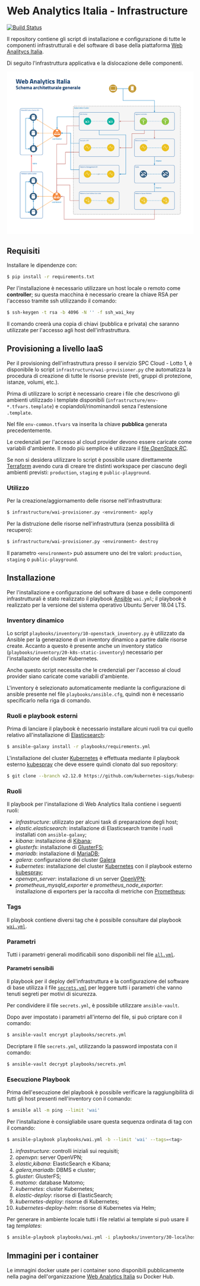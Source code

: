 # Web Analytics Italia - Infrastructure

[![Build Status](https://travis-ci.com/AgID/wai-infrastructure.svg?branch=develop)](https://travis-ci.com/AgID/wai-infrastructure)

Il repository contiene gli script di installazione e configurazione di tutte le
componenti infrastrutturali e del software di base della piattaforma
[Web Analitycs Italia](https://webanalytics.italia.it/).

Di seguito l'infrastruttura applicativa e la dislocazione delle componenti.

![Architettura](doc-images/architettura-wai.png)

## Requisiti

Installare le dipendenze con:

```bash
$ pip install -r requirements.txt
```

Per l'installazione è necessario utilizzare un host locale o remoto come
**controller**; su questa macchina è necessario creare la chiave RSA per
l'accesso tramite ssh utilizzando il comando:

```bash
$ ssh-keygen -t rsa -b 4096 -N '' -f ssh_wai_key
```

Il comando creerà una copia di chiavi (pubblica e privata) che saranno
utilizzate per l'accesso agli host dell'infrastruttura.

## Provisioning a livello IaaS

Per il provisioning dell'infrastruttura presso il servizio SPC Cloud - Lotto 1,
è disponibile lo script `infrastructure/wai-provisioner.py` che automatizza la
procedura di creazione di tutte le risorse previste (reti, gruppi di protezione,
istanze, volumi, etc.).

Prima di utilizzare lo script è necessario creare i file che descrivono gli
ambienti utilizzado i template disponibili
(`infrastructure/env-*.tfvars.template`) e copiandoli/rinominandoli senza
l'estensione `.template`.

Nel file `env-common.tfvars` va inserita la chiave **pubblica** generata
precedentemente.

Le credenziali per l'accesso al cloud provider devono essere caricate come
variabili d'ambiente. Il modo più semplice è utilizzare il [file _OpenStack
RC_](https://docs.openstack.org/newton/user-guide/common/cli-set-environment-variables-using-openstack-rc.html#download-and-source-the-openstack-rc-file).

Se non si desidera utilizzare lo script è possibile usare direttamente
[Terraform](https://www.terraform.io/) avendo cura di creare tre distinti
workspace per ciascuno degli ambienti previsti: `production`, `staging` e
`public-playground`.

### Utilizzo

Per la creazione/aggiornamento delle risorse nell'infrastruttura:

```bash
$ infrastructure/wai-provisioner.py <environment> apply
```

Per la distruzione delle risorse nell'infrastruttura (senza possibilità di
recupero):

```bash
$ infrastructure/wai-provisioner.py <environment> destroy
```

Il parametro `<environment>` può assumere uno dei tre valori: `production`,
`staging` o `public-playground`.

## Installazione

Per l'installazione e configurazione del software di base e delle componenti
infrastrutturali è stato realizzato il playbook
[Ansible](https://www.ansible.com/) `wai.yml`; il playbook è realizzato per la
versione del sistema operativo Ubuntu Server 18.04 LTS.

### Inventory dinamico

Lo script `playbooks/inventory/10-openstack_inventory.py` è utilizzato da
Ansible per la generazione di un inventory dinamico a partire dalle risorse
create. Accanto a questo è presente anche un inventory statico
(`playbooks/inventory/20-k8s-static-inventory`) necessario per l'installazione
del cluster Kubernetes.

Anche questo script necessita che le credenziali per l'accesso al cloud provider
siano caricate come variabili d'ambiente.

L'inventory è selezionato automaticamente mediante la configurazione di ansible
presente nel file `playbooks/ansible.cfg`, quindi non è necessario specificarlo
nella riga di comando.

### Ruoli e playbook esterni

Prima di lanciare il playbook è necessario installare alcuni ruoli tra cui
quello relativo all'installazione di
[Elasticsearch](https://www.elastic.co/products/elasticsearch):

```bash
$ ansible-galaxy install -r playbooks/requirements.yml
```

L'installazione del cluster [Kubernetes](https://kubernetes.io/) è effettuata
mediante il playbook esterno
[kubespray](https://github.com/kubernetes-sigs/kubespray) che deve essere quindi
clonato dal suo repository:

```bash
$ git clone --branch v2.12.0 https://github.com/kubernetes-sigs/kubespray.git playbooks/kubespray
```

### Ruoli

Il playbook per l'installazione di Web Analytics Italia contiene i seguenti
ruoli:

- *infrastructure*: utilizzato per alcuni task di preparazione degli host;
- *elastic.elasticsearch*: installazione di Elasticsearch tramite i ruoli
  installati con `ansible-galaxy`;
- *kibana*: installazione di [Kibana](https://www.elastic.co/products/kibana);
- *glusterfs*: installazione di [GlusterFS](https://www.gluster.org/);
- *mariadb*: installazione di [MariaDB](https://mariadb.com/);
- *galera*: configurazione dei cluster [Galera](https://galeracluster.com/)
- *kubernetes*: installazione del cluster
  [Kubernetes](https://kubernetes.io/) con il playbook esterno
  [kubespray](https://github.com/kubernetes-sigs/kubespray);
- *openvpn_server*: installazione di un server [OpenVPN](https://openvpn.net/);
- *prometheus_mysqld_exporter* e *prometheus_node_exporter*: installazione di
  exporters per la raccolta di metriche con [Prometheus](https://prometheus.io/);

### Tags

Il playbook contiene diversi tag che è possibile consultare dal playbook
[`wai.yml`](playbooks/wai.yml).

### Parametri

Tutti i parametri generali modificabili sono disponibili nel file
[`all.yml`](playbooks/inventory/group_vars/all.yml).

#### Parametri sensibili

Il playbook per il deploy dell'infrastruttura e la configurazione del software
di base utilizza il file [`secrets.yml`](playbooks/secrets.yml) per leggere
tutti i parametri che vanno tenuti segreti per motivi di sicurezza.

Per condividere il file `secrets.yml`, è possibile utilizzare `ansible-vault`.

Dopo aver impostato i parametri all'interno del file, si può criptare con il
comando:

```bash
$ ansible-vault encrypt playbooks/secrets.yml
```

Decriptare il file `secrets.yml`, utilizzando la password impostata con il
comando:

```bash
$ ansible-vault decrypt playbooks/secrets.yml
```

### Esecuzione Playbook

Prima dell'esecuzione del playbook è possibile verificare la raggiungibilità di
tutti gli host presenti nell'inventory con il comando:

```bash
$ ansible all -m ping --limit 'wai'
```

Per l'installazione è consigliabile usare questa sequenza ordinata di tag con il
comando:

```bash
$ ansible-playbook playbooks/wai.yml -b --limit 'wai' --tags=<tag>
```

1. *infrastructure*: controlli iniziali sui requisiti;
2. *openvpn*: server OpenVPN;
3. *elastic,kibana*: ElasticSearch e Kibana;
4. *galera,mariadb*: DBMS e cluster;
5. *gluster*: GlusterFS;
6. *matomo*: database Matomo;
7. *kubernetes*: cluster Kubernetes;
8. *elastic-deploy*: risorse di ElasticSearch;
9. *kubernetes-deploy*: risorse di Kubernetes;
10. *kubernetes-deploy-helm*: risorse di Kubernetes via Helm;

Per generare in ambiente locale tutti i file relativi ai template si può
usare il tag _templates_:

```bash
$ ansible-playbook playbooks/wai.yml -i playbooks/inventory/30-localhost -t templates
```

## Immagini per i container

Le immagini docker usate per i container sono disponibili pubblicamente nella
pagina dell'organizzazione
[Web Analytics Italia](https://hub.docker.com/u/webanalyticsitalia) su Docker
Hub.
